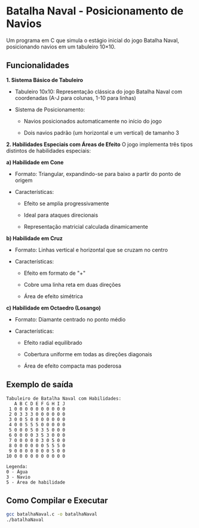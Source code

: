 # Batalha Naval - Posicionamento de Navios

Um programa em C que simula o estágio inicial do jogo Batalha Naval, posicionando navios em um tabuleiro 10×10.

## Funcionalidades

**1. Sistema Básico de Tabuleiro**
  - Tabuleiro 10x10: Representação clássica do jogo Batalha Naval com coordenadas (A-J para colunas, 1-10 para linhas)

  - Sistema de Posicionamento:

    - Navios posicionados automaticamente no início do jogo

    - Dois navios padrão (um horizontal e um vertical) de tamanho 3

**2. Habilidades Especiais com Áreas de Efeito**
O jogo implementa três tipos distintos de habilidades especiais:

**a) Habilidade em Cone**
  - Formato: Triangular, expandindo-se para baixo a partir do ponto de origem

  - Características:

    - Efeito se amplia progressivamente

    - Ideal para ataques direcionais

    - Representação matricial calculada dinamicamente

**b) Habilidade em Cruz**
  - Formato: Linhas vertical e horizontal que se cruzam no centro

  - Características:

    - Efeito em formato de "+"

    - Cobre uma linha reta em duas direções

    - Área de efeito simétrica

**c) Habilidade em Octaedro (Losango)**
  - Formato: Diamante centrado no ponto médio

  - Características:

    - Efeito radial equilibrado

    - Cobertura uniforme em todas as direções diagonais

    - Área de efeito compacta mas poderosa

## Exemplo de saída

```
Tabuleiro de Batalha Naval com Habilidades:
   A B C D E F G H I J
 1 0 0 0 0 0 0 0 0 0 0 
 2 0 3 3 3 0 0 0 0 0 0 
 3 0 0 5 0 0 0 0 0 0 0 
 4 0 0 5 5 5 0 0 0 0 0 
 5 0 0 0 5 0 3 5 0 0 0 
 6 0 0 0 0 3 5 3 0 0 0 
 7 0 0 0 0 0 3 0 5 0 0 
 8 0 0 0 0 0 0 5 5 5 0 
 9 0 0 0 0 0 0 0 5 0 0 
10 0 0 0 0 0 0 0 0 0 0 

Legenda:
0 - Água
3 - Navio
5 - Área de habilidade
```

## Como Compilar e Executar

   ```bash
   gcc batalhaNaval.c -o batalhaNaval
   ./batalhaNaval
